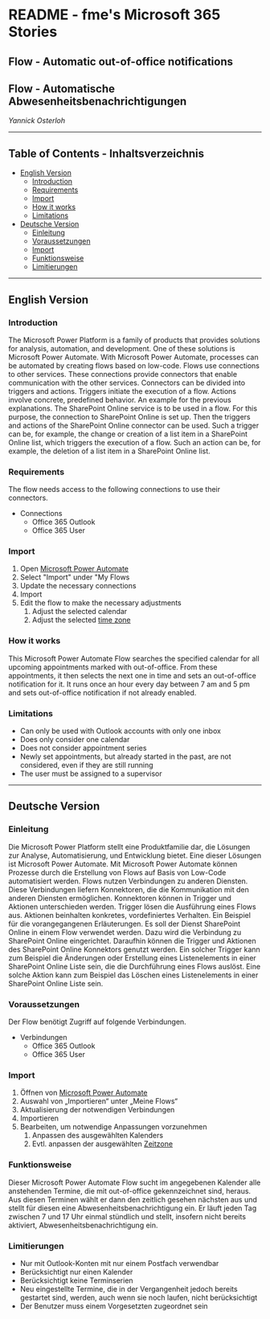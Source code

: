 # **README - fme's Microsoft 365 Stories**

## **Flow - Automatic out-of-office notifications**
## **Flow - Automatische Abwesenheitsbenachrichtigungen**

*Yannick Osterloh*

---

## Table of Contents - Inhaltsverzeichnis

- [English Version](#engVersion) 
    - [Introduction](#engIntroduction)
    - [Requirements](#engRequirements)
    - [Import](#engImport) 
    - [How it works](#engHowItWorks)
    - [Limitations](#engLimitations)
- [Deutsche Version](#gerVersion)
    - [Einleitung](#gerIntroduction)
    - [Voraussetzungen](#gerRequirements)
    - [Import](#gerImport)
    - [Funktionsweise](#gerHowItWorks)
    - [Limitierungen](#gerLimitations)

---

## English Version <a name="engVersion"></a>

### Introduction <a name="engIntroduction"></a>

The Microsoft Power Platform is a family of products that provides solutions for analysis, automation, and development. One of these solutions is Microsoft Power Automate. With Microsoft Power Automate, processes can be automated by creating flows based on low-code. Flows use connections to other services. These connections provide connectors that enable communication with the other services. Connectors can be divided into triggers and actions. Triggers initiate the execution of a flow. Actions involve concrete, predefined behavior. An example for the previous explanations. The SharePoint Online service is to be used in a flow. For this purpose, the connection to SharePoint Online is set up. Then the triggers and actions of the SharePoint Online connector can be used. Such a trigger can be, for example, the change or creation of a list item in a SharePoint Online list, which triggers the execution of a flow. Such an action can be, for example, the deletion of a list item in a SharePoint Online list.

### Requirements <a name="engRequirements"></a>

The flow needs access to the following connections to use their connectors.

- Connections
    - Office 365 Outlook
    - Office 365 User

### Import <a name="engImport"></a>

1. Open [Microsoft Power Automate](https://emea.flow.microsoft.com/)
2. Select "Import" under "My Flows
3. Update the necessary connections
4. Import
5. Edit the flow to make the necessary adjustments
    1. Adjust the selected calendar
    2. Adjust the selected [time zone](https://docs.microsoft.com/en-us/windows-hardware/manufacture/desktop/default-time-zones?view=windows-11)

### How it works <a name="engHowItWorks"></a>

This Microsoft Power Automate Flow searches the specified calendar for all upcoming appointments marked with out-of-office. From these appointments, it then selects the next one in time and sets an out-of-office notification for it. It runs once an hour every day between 7 am and 5 pm and sets out-of-office notification if not already enabled.

### Limitations <a name="engLimitations"></a>

- Can only be used with Outlook accounts with only one inbox
- Does only consider one calendar
- Does not consider appointment series
- Newly set appointments, but already started in the past, are not considered, even if they are still running
- The user must be assigned to a supervisor

---

## Deutsche Version <a name="gerVersion"></a>

### Einleitung <a name="gerIntroduction"></a>

Die Microsoft Power Platform stellt eine Produktfamilie dar, die Lösungen zur Analyse, Automatisierung, und Entwicklung bietet. Eine dieser Lösungen ist Microsoft Power Automate. Mit Microsoft Power Automate können Prozesse durch die Erstellung von Flows auf Basis von Low-Code automatisiert werden. Flows nutzen Verbindungen zu anderen Diensten. Diese Verbindungen liefern Konnektoren, die die Kommunikation mit den anderen Diensten ermöglichen. Konnektoren können in Trigger und Aktionen unterschieden werden. Trigger lösen die Ausführung eines Flows aus. Aktionen beinhalten konkretes, vordefiniertes Verhalten. Ein Beispiel für die vorangegangenen Erläuterungen. Es soll der Dienst SharePoint Online in einem Flow verwendet werden. Dazu wird die Verbindung zu SharePoint Online eingerichtet. Daraufhin können die Trigger und Aktionen des SharePoint Online Konnektors genutzt werden. Ein solcher Trigger kann zum Beispiel die Änderungen oder Erstellung eines Listenelements in einer SharePoint Online Liste sein, die die Durchführung eines Flows auslöst. Eine solche Aktion kann zum Beispiel das Löschen eines Listenelements in einer SharePoint Online Liste sein.

### Voraussetzungen <a name="gerRequirements"></a>

Der Flow benötigt Zugriff auf folgende Verbindungen.
- Verbindungen
    - Office 365 Outlook
    - Office 365 User


### Import <a name="gerImport"></a>

1. Öffnen von [Microsoft Power Automate](https://emea.flow.microsoft.com/)
2. Auswahl von „Importieren“ unter „Meine Flows“
3. Aktualisierung der notwendigen Verbindungen
4. Importieren
5. Bearbeiten, um notwendige Anpassungen vorzunehmen
    1. Anpassen des ausgewählten Kalenders
    2. Evtl. anpassen der ausgewählten [Zeitzone](https://docs.microsoft.com/de-de/windows-hardware/manufacture/desktop/default-time-zones?view=windows-11)

### Funktionsweise <a name="gerHowItWorks"></a>

Dieser Microsoft Power Automate Flow sucht im angegebenen Kalender alle anstehenden Termine, die mit out-of-office gekennzeichnet sind, heraus. Aus diesen Terminen wählt er dann den zeitlich gesehen nächsten aus und stellt für diesen eine Abwesenheitsbenachrichtigung ein. Er läuft jeden Tag zwischen 7 und 17 Uhr einmal stündlich und stellt, insofern nicht bereits aktiviert, Abwesenheitsbenachrichtigung ein.

### Limitierungen <a name="gerLimitations"></a>

- Nur mit Outlook-Konten mit nur einem Postfach verwendbar
- Berücksichtigt nur einen Kalender
- Berücksichtigt keine Terminserien
- Neu eingestellte Termine, die in der Vergangenheit jedoch bereits gestartet sind, werden, auch wenn sie noch laufen, nicht berücksichtigt
- Der Benutzer muss einem Vorgesetzten zugeordnet sein